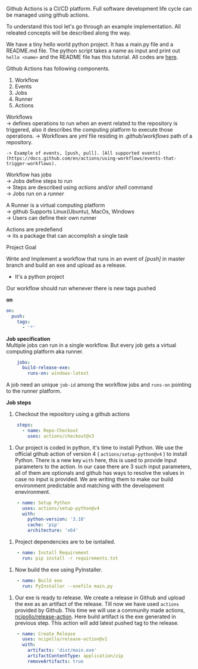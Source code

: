 Github Actions is a CI/CD platform. Full software development life cycle can be managed using github actions.

To understand this tool let's go through an example implementation. All releated concepts will be described along the way. 

We have a tiny hello world python project. It has a main.py file and a README.md file. The python script takes a name as input and print out `hello <name>` and the  README file has this tutorial. All codes are [here](https://github.com/kBashar/github-action).

Github Actions has following components.
1. Workflow
2. Events
3. Jobs
4. Runner
5. Actions

Workflows    
    -> defines operations to run when an event related to the repository is triggered, also it describes the computing platform to execute those operations.
    -> Workflows are *yml* file residing in *.github/workflows* path of a repository.
  
    -> Example of events, [push, pull]. [All supported events](https://docs.github.com/en/actions/using-workflows/events-that-trigger-workflows).  

Workflow has jobs  
    -> Jobs define steps to run  
    -> Steps are described using *actions* and/or *shell* command  
    -> Jobs run on a *runner*  

A Runner is a virtual computing platform  
    -> github Supports Linux(Ubuntu), MacOs, Windows  
    -> Users can define their own runner  

Actions are predefiend  
    -> its a package that can accomplish a single task   


Project Goal

Write and Implement a workflow that runs in an event of *[push]* in master branch and build an exe and upload as a release. 

* It's a python project

Our workflow should run whenever there is new tags pushed  

**on**  
```yml
on:
  push:
    tags:
      - '*'  
```  

**Job specification**  
Multiple jobs can run in a single workflow. But every job gets a virtual computing platform aka runner.  

```yml
    jobs:
      build-release-exe: 
        runs-on: windows-latest
```  
A job need an unique `job-id` among the workflow jobs and `runs-on` pointing to the runner platform.

**Job steps**  
1. Checkout the repository using a github actions  
```yml
    steps:
      - name: Repo-Checkout
        uses: actions/checkout@v3
```
1. Our project is coded in python, it's time to install Python. We use the official github action of version 4 ( `actions/setup-python@v4` ) to install Python. There is a new key `with` here, this is used to provide Input parameters to the action. In our case there are 3 such input parameters, all of them are optionals and github has ways to resolve the values in case no input is provided. We are writing them to make our build environment predictable and matching with the development enevironment. 
```yml
    - name: Setup Python
      uses: actions/setup-python@v4
      with:
        python-version: '3.10'
        cache: 'pip'
        architecture: 'x64'
```  
1. Project dependencies are to be isntalled. 
```yml
    - name: Install Requirement
      run: pip install -r requirements.txt
```  
1. Now build the exe using PyInstaller. 
```yml
    - name: Build exe
      run: PyInstaller --onefile main.py
```
1. Our exe is ready to release. We create a release in Github and upload the exe as an artifact of the release. Till now we have used `actions` provided by Github. This time we will use a community made actions, [ncipollo/release-action](https://github.com/ncipollo/release-action).
Here build artifact is the exe generated in previous step. This action will add latest pushed tag to the release. 
```yml
    - name: Create Release
      uses: ncipollo/release-action@v1
      with:
        artifacts: 'dist/main.exe'
        artifactContentType: application/zip
        removeArtifacts: true
``` 
